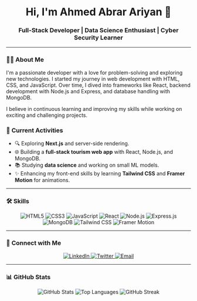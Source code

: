 <h1 align="center">Hi, I'm Ahmed Abrar Ariyan 👋</h1>
<h3 align="center">Full-Stack Developer | Data Science Enthusiast | Cyber Security Learner</h3>

---

### 👨‍💻 **About Me**
I'm a passionate developer with a love for problem-solving and exploring new technologies. I started my journey in web development with HTML, CSS, and JavaScript. Over time, I dived into frameworks like React, backend development with Node.js and Express, and database handling with MongoDB.

I believe in continuous learning and improving my skills while working on exciting and challenging projects.

### 🚀 **Current Activities**
- 🔍 Exploring **Next.js** and server-side rendering.
- 🌐 Building a **full-stack tourism web app** with React, Node.js, and MongoDB.
- 📚 Studying **data science** and working on small ML models.
- ✨ Enhancing my front-end skills by learning **Tailwind CSS** and **Framer Motion** for animations.

---

### 🛠️ **Skills**
<p align="center">
  <img src="https://img.shields.io/badge/HTML5-E34F26?style=for-the-badge&logo=html5&logoColor=white" alt="HTML5" />
  <img src="https://img.shields.io/badge/CSS3-1572B6?style=for-the-badge&logo=css3&logoColor=white" alt="CSS3" />
  <img src="https://img.shields.io/badge/JavaScript-F7DF1E?style=for-the-badge&logo=javascript&logoColor=black" alt="JavaScript" />
  <img src="https://img.shields.io/badge/React-61DAFB?style=for-the-badge&logo=react&logoColor=black" alt="React" />
  <img src="https://img.shields.io/badge/Node.js-339933?style=for-the-badge&logo=node.js&logoColor=white" alt="Node.js" />
  <img src="https://img.shields.io/badge/Express.js-000000?style=for-the-badge&logo=express&logoColor=white" alt="Express.js" />
  <img src="https://img.shields.io/badge/MongoDB-47A248?style=for-the-badge&logo=mongodb&logoColor=white" alt="MongoDB" />
  <img src="https://img.shields.io/badge/Tailwind_CSS-38B2AC?style=for-the-badge&logo=tailwind-css&logoColor=white" alt="Tailwind CSS" />
  <img src="https://img.shields.io/badge/Framer_Motion-0055FF?style=for-the-badge&logo=framer&logoColor=white" alt="Framer Motion" />
</p>

---

### 🔗 **Connect with Me**
<p align="center">
  <a href="https://www.linkedin.com/in/ahmed-abrar-ariyan/" target="_blank">
    <img src="https://img.shields.io/badge/LinkedIn-0A66C2?style=for-the-badge&logo=linkedin&logoColor=white" alt="LinkedIn" />
  </a>
  <a href="https://x.com/AhmedAbrarAriy1/" target="_blank">
    <img src="https://img.shields.io/badge/Twitter-1DA1F2?style=for-the-badge&logo=twitter&logoColor=white" alt="Twitter" />
  </a>
  <a href="mailto:ahmedabrararyan16@gmail.com">
    <img src="https://img.shields.io/badge/Email-D14836?style=for-the-badge&logo=gmail&logoColor=white" alt="Email" />
  </a>
</p>

---

### 📊 **GitHub Stats**
<p align="center">
  <img src="https://github-readme-stats.vercel.app/api?username=itihash-oboshonno&show_icons=true&theme=radical" alt="GitHub Stats" />
  <img src="https://github-readme-stats.vercel.app/api/top-langs/?username=itihash-oboshonno&layout=compact&theme=radical" alt="Top Languages" />
  <img src="https://github-readme-streak-stats.herokuapp.com/?user=itihash-oboshonno&theme=radical" alt="GitHub Streak" />
</p>
